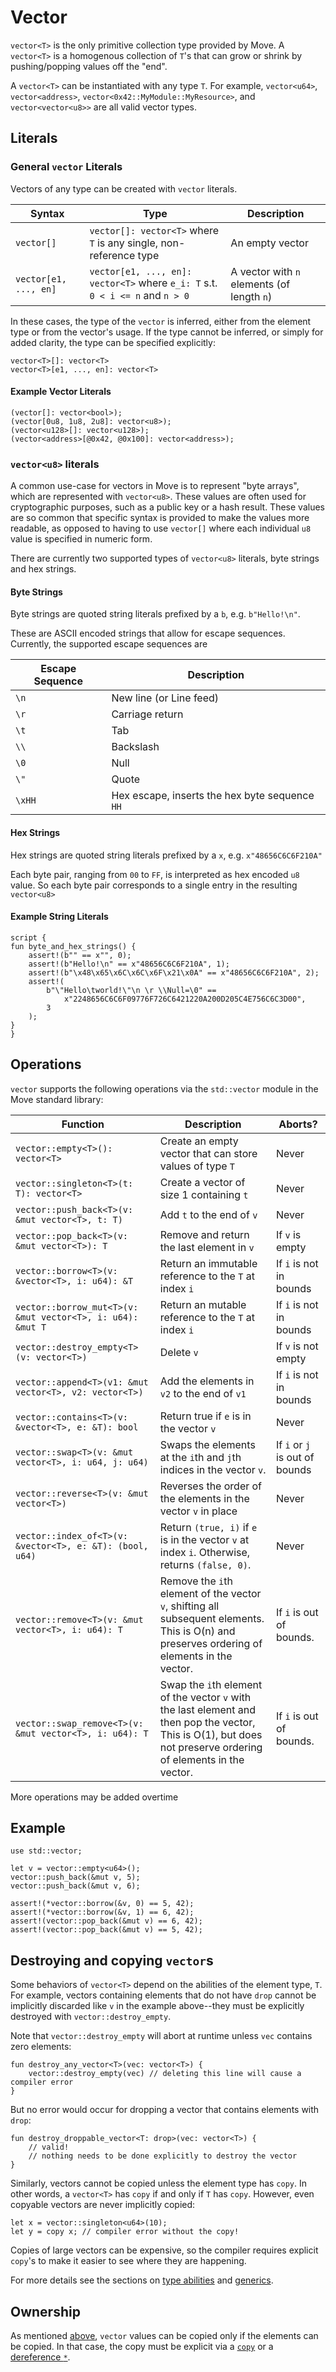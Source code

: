 # Vector

`vector<T>` is the only primitive collection type provided by Move. A `vector<T>` is a homogenous
collection of `T`'s that can grow or shrink by pushing/popping values off the "end".

A `vector<T>` can be instantiated with any type `T`. For example, `vector<u64>`, `vector<address>`,
`vector<0x42::MyModule::MyResource>`, and `vector<vector<u8>>` are all valid vector types.

## Literals

### General `vector` Literals

Vectors of any type can be created with `vector` literals.

| Syntax                | Type                                                                          | Description                                |
| --------------------- | ----------------------------------------------------------------------------- | ------------------------------------------ |
| `vector[]`            | `vector[]: vector<T>` where `T` is any single, non-reference type             | An empty vector                            |
| `vector[e1, ..., en]` | `vector[e1, ..., en]: vector<T>` where `e_i: T` s.t. `0 < i <= n` and `n > 0` | A vector with `n` elements (of length `n`) |

In these cases, the type of the `vector` is inferred, either from the element type or from the
vector's usage. If the type cannot be inferred, or simply for added clarity, the type can be
specified explicitly:

```move
vector<T>[]: vector<T>
vector<T>[e1, ..., en]: vector<T>
```

#### Example Vector Literals

```move
(vector[]: vector<bool>);
(vector[0u8, 1u8, 2u8]: vector<u8>);
(vector<u128>[]: vector<u128>);
(vector<address>[@0x42, @0x100]: vector<address>);
```

### `vector<u8>` literals

A common use-case for vectors in Move is to represent "byte arrays", which are represented with
`vector<u8>`. These values are often used for cryptographic purposes, such as a public key or a hash
result. These values are so common that specific syntax is provided to make the values more
readable, as opposed to having to use `vector[]` where each individual `u8` value is specified in
numeric form.

There are currently two supported types of `vector<u8>` literals, byte strings and hex strings.

#### Byte Strings

Byte strings are quoted string literals prefixed by a `b`, e.g. `b"Hello!\n"`.

These are ASCII encoded strings that allow for escape sequences. Currently, the supported escape
sequences are

| Escape Sequence | Description                                    |
| --------------- | ---------------------------------------------- |
| `\n`            | New line (or Line feed)                        |
| `\r`            | Carriage return                                |
| `\t`            | Tab                                            |
| `\\`            | Backslash                                      |
| `\0`            | Null                                           |
| `\"`            | Quote                                          |
| `\xHH`          | Hex escape, inserts the hex byte sequence `HH` |

#### Hex Strings

Hex strings are quoted string literals prefixed by a `x`, e.g. `x"48656C6C6F210A"`

Each byte pair, ranging from `00` to `FF`, is interpreted as hex encoded `u8` value. So each byte
pair corresponds to a single entry in the resulting `vector<u8>`

#### Example String Literals

```move
script {
fun byte_and_hex_strings() {
    assert!(b"" == x"", 0);
    assert!(b"Hello!\n" == x"48656C6C6F210A", 1);
    assert!(b"\x48\x65\x6C\x6C\x6F\x21\x0A" == x"48656C6C6F210A", 2);
    assert!(
        b"\"Hello\tworld!\"\n \r \\Null=\0" ==
            x"2248656C6C6F09776F726C6421220A200D205C4E756C6C3D00",
        3
    );
}
}
```

## Operations

`vector` supports the following operations via the `std::vector` module in the Move standard
library:

| Function                                                   | Description                                                   | Aborts?                 |
| ---------------------------------------------------------- | ------------------------------------------------------------- | ----------------------- |
| `vector::empty<T>(): vector<T>`                            | Create an empty vector that can store values of type `T`      | Never                   |
| `vector::singleton<T>(t: T): vector<T>`                    | Create a vector of size 1 containing `t`                      | Never                   |
| `vector::push_back<T>(v: &mut vector<T>, t: T)`            | Add `t` to the end of `v`                                     | Never                   |
| `vector::pop_back<T>(v: &mut vector<T>): T`                | Remove and return the last element in `v`                     | If `v` is empty         |
| `vector::borrow<T>(v: &vector<T>, i: u64): &T`             | Return an immutable reference to the `T` at index `i`         | If `i` is not in bounds |
| `vector::borrow_mut<T>(v: &mut vector<T>, i: u64): &mut T` | Return an mutable reference to the `T` at index `i`           | If `i` is not in bounds |
| `vector::destroy_empty<T>(v: vector<T>)`                   | Delete `v`                                                    | If `v` is not empty     |
| `vector::append<T>(v1: &mut vector<T>, v2: vector<T>)`     | Add the elements in `v2` to the end of `v1`                   | If `i` is not in bounds |
| `vector::contains<T>(v: &vector<T>, e: &T): bool`          | Return true if `e` is in the vector `v`                       | Never                   |
| `vector::swap<T>(v: &mut vector<T>, i: u64, j: u64)` | Swaps the elements at the `i`th and `j`th indices in the vector `v`.| If `i` or `j` is out of bounds |
| `vector::reverse<T>(v: &mut vector<T>)`                    | Reverses the order of the elements in the vector `v` in place | Never                   |
| `vector::index_of<T>(v: &vector<T>, e: &T): (bool, u64)` | Return `(true, i)` if `e` is in the vector `v` at index `i`. Otherwise, returns `(false, 0)`.| Never |
| `vector::remove<T>(v: &mut vector<T>, i: u64): T` | Remove the `i`th element of the vector `v`, shifting all subsequent elements. This is O(n) and preserves ordering of elements in the vector. | If `i` is out of bounds. |
| `vector::swap_remove<T>(v: &mut vector<T>, i: u64): T` | Swap the `i`th element of the vector `v` with the last element and then pop the vector, This is O(1), but does not preserve ordering of elements in the vector. | If `i` is out of bounds. |

More operations may be added overtime

## Example

```move
use std::vector;

let v = vector::empty<u64>();
vector::push_back(&mut v, 5);
vector::push_back(&mut v, 6);

assert!(*vector::borrow(&v, 0) == 5, 42);
assert!(*vector::borrow(&v, 1) == 6, 42);
assert!(vector::pop_back(&mut v) == 6, 42);
assert!(vector::pop_back(&mut v) == 5, 42);
```

## Destroying and copying `vector`s

Some behaviors of `vector<T>` depend on the abilities of the element type, `T`. For example, vectors
containing elements that do not have `drop` cannot be implicitly discarded like `v` in the example
above--they must be explicitly destroyed with `vector::destroy_empty`.

Note that `vector::destroy_empty` will abort at runtime unless `vec` contains zero elements:

```move
fun destroy_any_vector<T>(vec: vector<T>) {
    vector::destroy_empty(vec) // deleting this line will cause a compiler error
}
```

But no error would occur for dropping a vector that contains elements with `drop`:

```move
fun destroy_droppable_vector<T: drop>(vec: vector<T>) {
    // valid!
    // nothing needs to be done explicitly to destroy the vector
}
```

Similarly, vectors cannot be copied unless the element type has `copy`. In other words, a
`vector<T>` has `copy` if and only if `T` has `copy`. However, even copyable vectors are never
implicitly copied:

```move
let x = vector::singleton<u64>(10);
let y = copy x; // compiler error without the copy!
```

Copies of large vectors can be expensive, so the compiler requires explicit `copy`'s to make it
easier to see where they are happening.

For more details see the sections on [type abilities](./abilities.md) and [generics](./generics.md).

## Ownership

As mentioned [above](#destroying-and-copying-vectors), `vector` values can be copied only if the
elements can be copied. In that case, the copy must be explicit via a
[`copy`](./variables.md#move-and-copy) or a [dereference `*`](./references.md#reference-operators).

